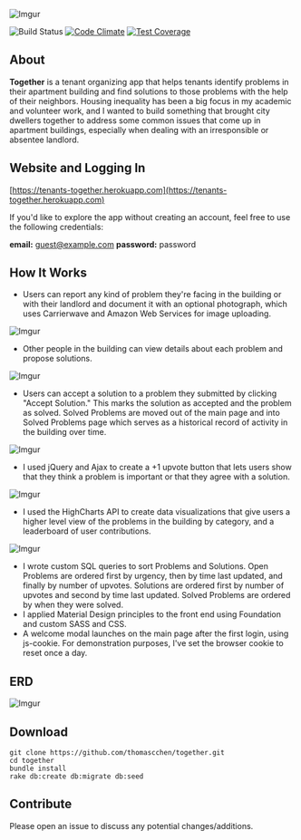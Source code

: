 ![Imgur](http://i.imgur.com/WVffsUW.png)

![Build Status](https://codeship.com/projects/c09887b0-04b6-0133-8447-52ca95efad4a/status?branch=master) [![Code Climate](https://codeclimate.com/github/thomascchen/together.png)](https://codeclimate.com/github/thomascchen/together) [![Test Coverage](https://codeclimate.com/github/thomascchen/together/badges/coverage.svg)](https://codeclimate.com/github/thomascchen/together/coverage)

## About
**Together** is a tenant organizing app that helps tenants identify problems in their apartment building and find solutions to those problems with the help of their neighbors. Housing inequality has been a big focus in my academic and volunteer work, and I wanted to build something that brought city dwellers together to address some common issues that come up in apartment buildings, especially when dealing with an irresponsible or absentee landlord.

## Website and Logging In
[https://tenants-together.herokuapp.com](https://tenants-together.herokuapp.com)

If you'd like to explore the app without creating an account, feel free to use the following credentials:

**email:** guest@example.com
**password:** password

## How It Works
- Users can report any kind of problem they're facing in the building or with their landlord and document it with an optional photograph, which uses Carrierwave and Amazon Web Services for image uploading.

![Imgur](http://i.imgur.com/KYFEV6Q.png)

- Other people in the building can view details about each problem and propose solutions.

![Imgur](http://i.imgur.com/4ABJmLB.png)

- Users can accept a solution to a problem they submitted by clicking "Accept Solution." This marks the solution as accepted and the problem as solved. Solved Problems are moved out of the main page and into Solved Problems page which serves as a historical record of activity in the building over time.

![Imgur](http://i.imgur.com/mfLMKLp.png)

- I used jQuery and Ajax to create a +1 upvote button that lets users show that they think a problem is important or that they agree with a solution.

![Imgur](http://i.imgur.com/i79oZDr.gif)

- I used the HighCharts API to create data visualizations that give users a higher level view of the problems in the building by category, and a leaderboard of user contributions.

![Imgur](http://i.imgur.com/mBijY3C.gif)

- I wrote custom SQL queries to sort Problems and Solutions. Open Problems are ordered first by urgency, then by time last updated, and finally by number of upvotes. Solutions are ordered first by number of upvotes and second by time last updated. Solved Problems are ordered by when they were solved.
- I applied Material Design principles to the front end using Foundation and custom SASS and CSS.
- A welcome modal launches on the main page after the first login, using js-cookie. For demonstration purposes, I've set the browser cookie to reset once a day.  

## ERD
![Imgur](http://i.imgur.com/urJmHdO.png)

## Download
```
git clone https://github.com/thomascchen/together.git
cd together
bundle install
rake db:create db:migrate db:seed
```

## Contribute
Please open an issue to discuss any potential changes/additions.
